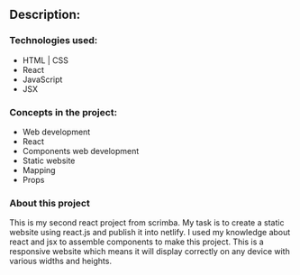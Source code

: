 ## **Description:**

### Technologies used:

- HTML | CSS
- React 
- JavaScript
- JSX

### Concepts in the project:

- Web development
- React
- Components web development
- Static website
- Mapping
- Props

### About this project

This is my second react project from scrimba. My task is to create a static website using react.js and publish it into netlify. I used my knowledge about react and jsx to assemble components to make this project. This is a responsive website which means it will display correctly on any device with various widths and heights.


